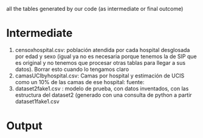 all the tables generated by our code (as intermediate or final outcome)

# Intermediate
1. censoxhospital.csv: población atendida por cada hospital desglosada por edad y sexo (igual ya no es necesaria porque tenemos la de SIP que es original y no tenemos que procesar otras tablas para llegar a sus datos). Borrar esto cuando lo tengamos claro
2. camasUCIbyhospital.csv: Camas por hospital y estimación de UCIS como un 10% de las camas de ese hospital: fuente: 
3. dataset2fake1.csv : modelo de prueba, con datos inventados, con las estructura del dataset2 (generado con una consulta de python a partir dataset1fake1.csv


# Output
